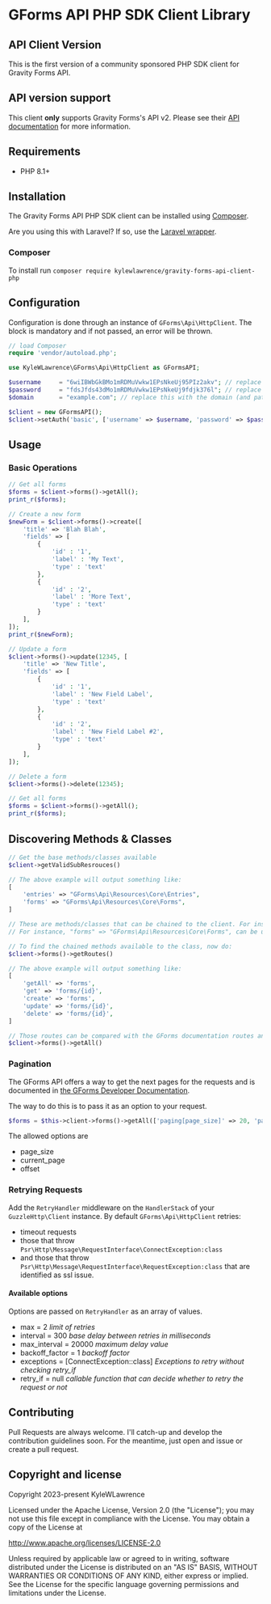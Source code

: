 # GForms API PHP SDK Client Library #

## API Client Version

This is the first version of a community sponsored PHP SDK client for Gravity Forms API.

## API version support

This client **only** supports Gravity Forms's API v2.  Please see their [API documentation](https://docs.gravityforms.com/rest-api-v2/) for more information.

## Requirements
* PHP 8.1+

## Installation

The Gravity Forms API PHP SDK client can be installed using [Composer](https://packagist.org/packages/kylewlawrence/gravity-forms-api-client-php).

Are you using this with Laravel? If so, use the [Laravel wrapper](https://github.com/KyleWLawrence/gravity-forms-laravel).

### Composer

To install run `composer require kylewlawrence/gravity-forms-api-client-php`

## Configuration

Configuration is done through an instance of `GForms\Api\HttpClient`.
The block is mandatory and if not passed, an error will be thrown.

``` php
// load Composer
require 'vendor/autoload.php';

use KyleWLawrence\GForms\Api\HttpClient as GFormsAPI;

$username     = "6wiIBWbGkBMo1mRDMuVwkw1EPsNkeUj95PIz2akv"; // replace this with your Gravity Forms api username
$password     = "fdsJfds43dMo1mRDMuVwkw1EPsNkeUj9fdjk376l"; // replace this with your Gravity Forms api password
$domain       = "example.com"; // replace this with the domain (and path) of your Gravity Forms installation

$client = new GFormsAPI();
$client->setAuth('basic', ['username' => $username, 'password' => $password]);
```

## Usage

### Basic Operations

``` php
// Get all forms
$forms = $client->forms()->getAll();
print_r($forms);

// Create a new form
$newForm = $client->forms()->create([
    'title' => 'Blah Blah',                          
    'fields' => [
        {
            'id' : '1',
            'label' : 'My Text',
            'type' : 'text'
        },
        {
            'id' : '2',
            'label' : 'More Text',
            'type' : 'text'
        }
    ],
]);
print_r($newForm);

// Update a form
$client->forms()->update(12345, [
    'title' => 'New Title',
    'fields' => [
        {
            'id' : '1',
            'label' : 'New Field Label',
            'type' : 'text'
        },
        {
            'id' : '2',
            'label' : 'New Field Label #2',
            'type' : 'text'
        }
    ],
]);

// Delete a form
$client->forms()->delete(12345);

// Get all forms
$forms = $client->forms()->getAll();
print_r($forms);
```

## Discovering Methods & Classes

``` php
// Get the base methods/classes available
$client->getValidSubResrouces()

// The above example will output something like:
[
    'entries' => "GForms\Api\Resources\Core\Entries",
    'forms' => "GForms\Api\Resources\Core\Forms",
]

// These are methods/classes that can be chained to the client. For instance:
// For instance, "forms" => "GForms\Api\Resources\Core\Forms", can be used as $client->forms()

// To find the chained methods available to the class, now do:
$client->forms()->getRoutes()

// The above example will output something like:
[
    'getAll' => 'forms',
    'get' => 'forms/{id}',
    'create' => 'forms',
    'update' => 'forms/{id}',
    'delete' => 'forms/{id}',
]

// Those routes can be compared with the GForms documentation routes and run as chained methods such as the below command to get all sites:
$client->forms()->getAll()
```

### Pagination

The GForms API offers a way to get the next pages for the requests and is documented in [the GForms Developer Documentation](https://docs.gravityforms.com/rest-api-v2/#h-use-paging).

The way to do this is to pass it as an option to your request.

``` php
$forms = $this->client->forms()->getAll(['paging[page_size]' => 20, 'paging[current_page]' => 1]);
```

The allowed options are
* page_size
* current_page
* offset

### Retrying Requests

Add the `RetryHandler` middleware on the `HandlerStack` of your `GuzzleHttp\Client` instance. By default `GForms\Api\HttpClient` 
retries: 
* timeout requests
* those that throw `Psr\Http\Message\RequestInterface\ConnectException:class`
* and those that throw `Psr\Http\Message\RequestInterface\RequestException:class` that are identified as ssl issue.

#### Available options

Options are passed on `RetryHandler` as an array of values.

* max = 2 _limit of retries_
* interval = 300 _base delay between retries in milliseconds_
* max_interval = 20000 _maximum delay value_
* backoff_factor = 1 _backoff factor_
* exceptions = [ConnectException::class] _Exceptions to retry without checking retry_if_
* retry_if = null _callable function that can decide whether to retry the request or not_

## Contributing

Pull Requests are always welcome. I'll catch-up and develop the contribution guidelines soon. For the meantime, just open and issue or create a pull request.

## Copyright and license

Copyright 2023-present KyleWLawrence

Licensed under the Apache License, Version 2.0 (the "License"); you may not use this file except in compliance with the License.
You may obtain a copy of the License at

http://www.apache.org/licenses/LICENSE-2.0

Unless required by applicable law or agreed to in writing, software distributed under the License is distributed on an "AS IS" BASIS, WITHOUT WARRANTIES OR CONDITIONS OF ANY KIND, either express or implied. See the License for the specific language governing permissions and limitations under the License.
